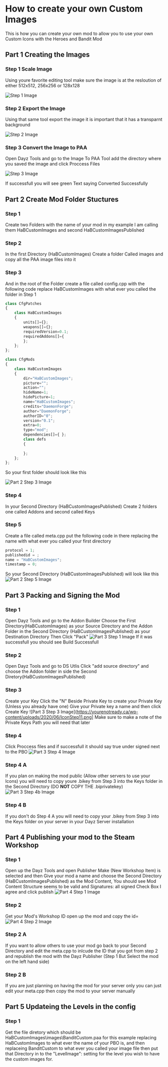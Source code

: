# How to create your own Custom Images

This is how you can create your own mod to allow you to use your own Custom Icons with the Heroes and Bandit Mod

## Part 1 Creating the Images

### Step 1 Scale Image
Using youre favorite editing tool make sure the image is at the resloution of either 512x512, 256x256 or 128x128

![Step 1 Image](https://yourenotready.ca/wp-content/uploads/2020/06/IconStep1.png)

### Step 2 Export the Image
Using that same tool export the image it is important that it has a transparnt background

![Step 2 Image](https://yourenotready.ca/wp-content/uploads/2020/06/IconStep2.png)

### Step 3 Convert the Image to PAA
Open Dayz Tools and go to the Image To PAA Tool add the directory where you saved the image and click Proccess Files

![Step 3 Image](https://yourenotready.ca/wp-content/uploads/2020/06/IconStep6.png)

If successfull you will see green Text saying Converted Successfully

## Part 2 Create Mod Folder Stuctures

### Step 1
Create two Folders with the name of your mod in my example I am calling them HaBCustomImages and second HaBCustomImagesPublished

### Step 2
In the first Directory (HaBCustomImages) Create a folder Called images and copy all the PAA image files into it

### Step 3
And in the root of the Folder create a file called config.cpp with the following code replace HaBCustomImages with what ever you called the folder in Step 1
```javascript
class CfgPatches
{
	class HaBCustomImages
	{
		units[]={};
		weapons[]={};
		requiredVersion=0.1;
		requiredAddons[]={
		};
	};
};

class CfgMods
{
	class HaBCustomImages
	{
		dir="HaBCustomImages";
        picture="";
        action="";
        hideName=1;
        hidePicture=1;
        name="HaBCustomImages";
        credits="DaemonForge";
        author="DaemonForge";
        authorID="0";
        version="0.1";
        extra=0;
        type="mod";
	    dependencies[]={ };
	    class defs
	    {
			
        };
    };
};
```
So your first folder should look like this

![Part 2 Step 3 Image](https://yourenotready.ca/wp-content/uploads/2020/06/IconStep7.png)

### Step 4
In your Second Directory (HaBCustomImagesPublished) Create 2 folders one called Addons and second called Keys

### Step 5
Create a file called meta.cpp put the following code in there replacing the name with what ever you called your first directory
```javascript
protocol = 1;
publishedid = ;
name = "HaBCustomImages";
timestamp = 0;
```

So your Second Directory (HaBCustomImagesPublished) will look like this
![Part 2 Step 5 Image](https://yourenotready.ca/wp-content/uploads/2020/06/IconStep9.png)

## Part 3 Packing and Signing the Mod

### Step 1
Open Dayz Tools and go to the Addon Builder
Choose the First Directory(HaBCustomImages) as your Source Directory and the Addon Folder in the Second Directory (HaBCustomImagesPublished) as your Destination Directory 
Then Click "Pack"
![Part 3 Step 1 Image](https://yourenotready.ca/wp-content/uploads/2020/06/IconStep10.png)
If it was successfull you should see Build Successfull

### Step 2
Open Dayz Tools and go to DS Utlis
Click "add source directory" and choose the Addon folder in side the Second Diretory(HaBCustomImagesPublished)

### Step 3
Create your Key Click the "N" Beside Private Key to create your Private Key (Unless you already have one)
Give your Private key a name and then click Create Key
![Part 3 Step 3 Image](https://yourenotready.ca/wp-content/uploads/2020/06/IconStep11.png]
Make sure to make a note of the Private Keys Path you will need that later

### Step 4
Click Proccess files and if successfull it should say true under signed next to the PBO
![Part 3 Step 4 Image](https://yourenotready.ca/wp-content/uploads/2020/06/IconStep12.png)

### Step 4 A
If you plan on making the mod public (Allow other servers to use your Icons) you will need to copy youre .bikey from Step 3 into the Keys folder in the Second Directory (DO **NOT** COPY THE .biprivatekey)
![Part 3 Step 4b Image](https://yourenotready.ca/wp-content/uploads/2020/06/IconStep12c.png)

### Step 4 B
If you don't do Step 4 A you will need to copy your .bikey from Step 3 into the Keys folder on your server in your Dayz Server installation

## Part 4 Publishing your mod to the Steam Workshop

### Step 1
Open up the Dayz Tools and open Publisher Make (New Workshop Item) is selected and then Give your mod a name and choose the Second Directory (HaBCustomImagesPublished) as the Mod Content, You should see Mod Content Structure seems to be valid and Signatures: all signed Check Box I agree and click publish
![Part 4 Step 1 Image](https://yourenotready.ca/wp-content/uploads/2020/06/IconStep14.png)

### Step 2
Get your Mod's Workshop ID open up the mod and copy the id=
![Part 4 Step 2 Image](https://yourenotready.ca/wp-content/uploads/2020/06/IconStep15.png)

### Step 2 A
If you want to allow others to use your mod go back to your Second Directory and edit the meta.cpp to inlcude the ID that you got from step 2 and republish the mod with the Dayz Publisher (Step 1 But Select the mod on the left hand side)

### Step 2 B
If you are just planning on having the mod for your server only you can just edit your meta.cpp then copy the mod to your server manually

## Part 5 Updateing the Levels in the config
### Step 1
Get the file diretory which should be HaBCustomImages\images\BanditCustom.paa for this example replacing HaBCustomImages to what ever the name of your PBO is, and then replaceing BanditCustom to what ever you called your image file
then put that Directory in to the "LevelImage": setting for the level you wish to have the custom images for. 


